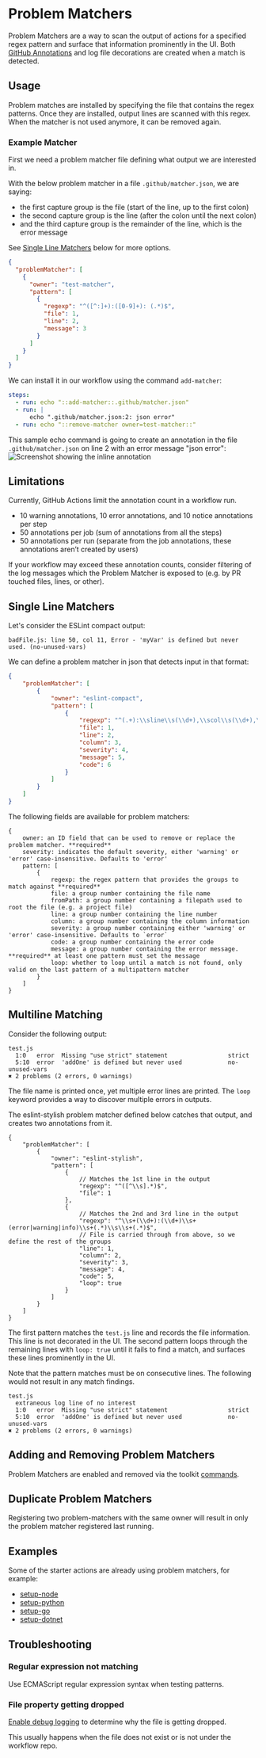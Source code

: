 # Problem Matchers

Problem Matchers are a way to scan the output of actions for a specified regex pattern and surface that information prominently in the UI.
Both [GitHub Annotations](https://developer.github.com/v3/checks/runs/#annotations-object-1) and log file decorations are created when a match is detected.

## Usage

Problem matches are installed by specifying the file that contains the regex patterns.
Once they are installed, output lines are scanned with this regex.
When the matcher is not used anymore, it can be removed again.

### Example Matcher

First we need a problem matcher file defining what output we are interested in.

With the below problem matcher in a file `.github/matcher.json`, we are saying:
- the first capture group is the file (start of the line, up to the first colon)
- the second capture group is the line (after the colon until the next colon)
- and the third capture group is the remainder of the line, which is the error message

See [Single Line Matchers](#single-line-matchers) below for more options.

```json
{
  "problemMatcher": [
    {
      "owner": "test-matcher",
      "pattern": [
        {
          "regexp": "^([^:]+):([0-9]+): (.*)$",
          "file": 1,
          "line": 2,
          "message": 3
        }
      ]
    }
  ]
}
```

We can install it in our workflow using the command `add-matcher`:
```yaml
steps:
  - run: echo "::add-matcher::.github/matcher.json"
  - run: |
      echo ".github/matcher.json:2: json error"
  - run: echo "::remove-matcher owner=test-matcher::"
```

This sample echo command is going to create an annotation in the file `.github/matcher.json` on line 2 with an error message "json error":
![Screenshot showing the inline annotation](assets/problem-matcher-annotation.png)

## Limitations

Currently, GitHub Actions limit the annotation count in a workflow run.

- 10 warning annotations, 10 error annotations, and 10 notice annotations per step
- 50 annotations per job (sum of annotations from all the steps)
- 50 annotations per run (separate from the job annotations, these annotations aren’t created by users)

If your workflow may exceed these annotation counts, consider filtering of the log messages which the Problem Matcher is exposed to (e.g. by PR touched files, lines, or other).

## Single Line Matchers

Let's consider the ESLint compact output:

```
badFile.js: line 50, col 11, Error - 'myVar' is defined but never used. (no-unused-vars)
```

We can define a problem matcher in json that detects input in that format:

```json
{
    "problemMatcher": [
        {
            "owner": "eslint-compact",
            "pattern": [
                {
                    "regexp": "^(.+):\\sline\\s(\\d+),\\scol\\s(\\d+),\\s(Error|Warning|Info)\\s-\\s(.+)\\s\\((.+)\\)$",
                    "file": 1,
                    "line": 2,
                    "column": 3,
                    "severity": 4,
                    "message": 5,
                    "code": 6
                }
            ]
        }
    ]
}
```

The following fields are available for problem matchers:

```
{
    owner: an ID field that can be used to remove or replace the problem matcher. **required**
    severity: indicates the default severity, either 'warning' or 'error' case-insensitive. Defaults to 'error'
    pattern: [
        {
            regexp: the regex pattern that provides the groups to match against **required**
            file: a group number containing the file name
            fromPath: a group number containing a filepath used to root the file (e.g. a project file)
            line: a group number containing the line number
            column: a group number containing the column information
            severity: a group number containing either 'warning' or 'error' case-insensitive. Defaults to `error`
            code: a group number containing the error code
            message: a group number containing the error message. **required** at least one pattern must set the message
            loop: whether to loop until a match is not found, only valid on the last pattern of a multipattern matcher
        }
    ]
}
```

## Multiline Matching
Consider the following output:

```
test.js
  1:0   error  Missing "use strict" statement                 strict
  5:10  error  'addOne' is defined but never used             no-unused-vars
✖ 2 problems (2 errors, 0 warnings)
```

The file name is printed once, yet multiple error lines are printed. The `loop` keyword provides a way to discover multiple errors in outputs. 

The eslint-stylish problem matcher defined below catches that output, and creates two annotations from it.

```
{
    "problemMatcher": [
        {
            "owner": "eslint-stylish",
            "pattern": [
                {
                    // Matches the 1st line in the output
                    "regexp": "^([^\\s].*)$",
                    "file": 1
                },
                {
                    // Matches the 2nd and 3rd line in the output
                    "regexp": "^\\s+(\\d+):(\\d+)\\s+(error|warning|info)\\s+(.*)\\s\\s+(.*)$",
                    // File is carried through from above, so we define the rest of the groups
                    "line": 1,
                    "column": 2,
                    "severity": 3,
                    "message": 4,
                    "code": 5,
                    "loop": true
                }
            ]
        }
    ]
}
```

The first pattern matches the `test.js` line and records the file information. This line is not decorated in the UI.
The second pattern loops through the remaining lines with `loop: true` until it fails to find a match, and surfaces these lines prominently in the UI.

Note that the pattern matches must be on consecutive lines. The following would not result in any match findings.

```
test.js
  extraneous log line of no interest
  1:0   error  Missing "use strict" statement                 strict
  5:10  error  'addOne' is defined but never used             no-unused-vars
✖ 2 problems (2 errors, 0 warnings)
```

## Adding and Removing Problem Matchers

Problem Matchers are enabled and removed via the toolkit [commands](commands.md#problem-matchers).

## Duplicate Problem Matchers

Registering two problem-matchers with the same owner will result in only the problem matcher registered last running.

## Examples

Some of the starter actions are already using problem matchers, for example:
- [setup-node](https://github.com/actions/setup-node/tree/main/.github)
- [setup-python](https://github.com/actions/setup-python/tree/main/.github)
- [setup-go](https://github.com/actions/setup-go/tree/main/.github)
- [setup-dotnet](https://github.com/actions/setup-dotnet/tree/main/.github)

## Troubleshooting

### Regular expression not matching

Use ECMAScript regular expression syntax when testing patterns.

### File property getting dropped

[Enable debug logging](https://docs.github.com/en/actions/managing-workflow-runs/enabling-debug-logging) to determine why the file is getting dropped.

This usually happens when the file does not exist or is not under the workflow repo.
